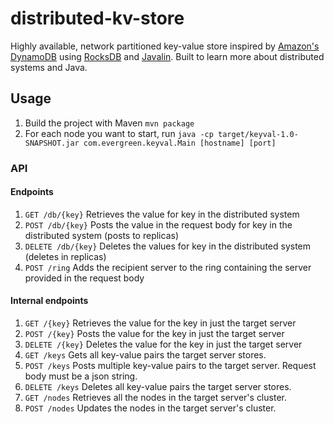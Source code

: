 # distributed-kv-store

Highly available, network partitioned key-value store inspired by [Amazon's DynamoDB](https://www.allthingsdistributed.com/files/amazon-dynamo-sosp2007.pdf) using [RocksDB](https://github.com/facebook/rocksdb/wiki/RocksJava-Basics) and [Javalin](https://github.com/javalin/javalin).
Built to learn more about distributed systems and Java.

## Usage
1. Build the project with Maven `mvn package`
2. For each node you want to start, run `java -cp target/keyval-1.0-SNAPSHOT.jar com.evergreen.keyval.Main [hostname] [port]`

### API
#### Endpoints
1. `GET /db/{key}` Retrieves the value for key in the distributed system
2. `POST /db/{key}` Posts the value in the request body for key in the distributed system (posts to replicas)
3. `DELETE /db/{key}` Deletes the values for key in the distributed system (deletes in replicas)
4. `POST /ring` Adds the recipient server to the ring containing the server provided in the request body
   
#### Internal endpoints
1. `GET /{key}` Retrieves the value for the key in just the target server
2. `POST /{key}` Posts the value for the key in just the target server
3. `DELETE /{key}` Deletes the value for the key in just the target server
4. `GET /keys` Gets all key-value pairs the target server stores.
5. `POST /keys` Posts multiple key-value pairs to the target server. Request body must be a json string.
6. `DELETE /keys` Deletes all key-value pairs the target server stores.
7. `GET /nodes` Retrieves all the nodes in the target server's cluster.
8. `POST /nodes` Updates the nodes in the target server's cluster.

